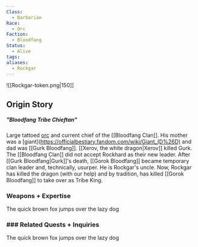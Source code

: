 ```yaml
---
Class:
  - Barbarian
Race:
  - Orc
Faction:
  - Bloodfang
Status:
  - Alive
tags: 
aliases:
  - Rockgar
---
```

![[Rockgar-token.png|150]]
## Origin Story
##### "Bloodfang Tribe Chieftan"
Large tattoed [orc](https://www.dndbeyond.com/monsters/16972-orc) and current chief of the [[Bloodfang Clan]]. His mother was a [giant](https://officialbestiary.fandom.com/wiki/Giant_(D%26D) and dad was [[Gurk Bloodfang]]. [[Xerov, the white dragon|Xerov]] killed Gurk. The [[Bloodfang Clan]] did not accept Rockhard as their new leader. After [[Gurk Bloodfang|Gurk]]'s death, [[Gorok Bloodfang]] became temporary clan leader and, technically, usurper. He is Rockgar's uncle. Now, Rockgar has killed the dragon (with our help) and by tradition, has killed [[Gorok Bloodfang]] to take over as Tribe King.

### Weapons + Expertise
The quick brown fox jumps over the lazy dog

### ### Related Quests + Inquiries
The quick brown fox jumps over the lazy dog
